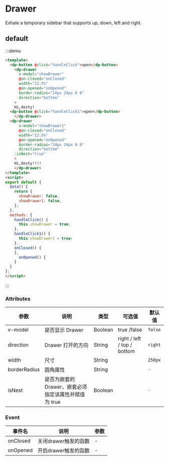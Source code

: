 # Drawer

Exhale a temporary sidebar that supports up, down, left and right.
## default


:::demo 

```html
<template>
  <dp-button @click="handleClick">open</dp-button>
  	<dp-drawer
	  v-model="showDrawer"
	  @on-closed="onClosed"
	  width="12.5%"
	  @on-opened="onOpened"
	  border-radius="24px 24px 0 0"
	  direction="bottom"
	>
	Hi,desty!
  <dp-button @click="handleClick1">open</dp-button>
	</dp-drawer>
  <dp-drawer
	  v-model="showDrawer1"
	  @on-closed="onClosed"
	  width="12.5%"
	  @on-opened="onOpened"
	  border-radius="24px 24px 0 0"
	  direction="bottom"
    :isNest="true"
	>
	Hi,desty!!!!
	</dp-drawer>
</template>
<script>
export default {
  data() {
    return {
      showDrawer: false,
      showDrawer1: false,
    };
  },
  methods: {
    handleClick() {
      this.showDrawer = true;
    },
    handleClick1() {
      this.showDrawer1 = true;
    },
    onClosed() {
    },
	  onOpened() {
    }
  }
};
</script>
```

:::

### Attributes

| 参数   | 说明           | 类型    | 可选值                                               | 默认值   |
| ------- | -------------- | ------- | --------------------------------------------- | --------- |
| v-model   | 是否显示 Drawer          | Boolean  | true /false                     |`false`  |
| direction    | Drawer 打开的方向      | String  | right / left / top / bottom        | `right` |
| width    | 尺寸                      | String  |                                    | `250px`  |
| borderRadius    | 圆角属性            | String  |                                    | `-`  |
| isNest    |是否为嵌套的Drawer，嵌套必须指定该属性并赋值为 true   |Boolean  |                                    | `-`  |

### Event
| 事件名   | 说明            | 参数   |
| ------- | -------------- | --------- |
| onClosed   | 关闭drawer触发的函数            | -   |
| onOpened   | 开启drawer触发的函数            | -   |
